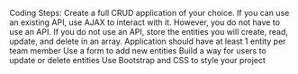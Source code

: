 Coding Steps:
Create a full CRUD application of your choice. If you can use an existing API, use AJAX to interact with it. However, you do not have to use an API. If you do not use an API, store the entities you will create, read, update, and delete in an array.
Application should have at least 1 entity per team member
Use a form to add new entities
Build a way for users to update or delete entities
Use Bootstrap and CSS to style your project



